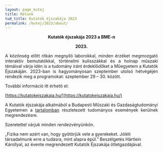 ```yaml
---
layout: page_kutej
title: Rólunk
tud_title: Kutatók éjszakája 2023
permalink: /kutej/2023/about/
---
```


<p style="text-align: center; font-weight:bold;">Kutatók éjszakája 2023 a BME-n</p>

<p style="text-align: center; font-weight:bold;">2023.</p>

<p style="text-align: justify">A közönség előtt ritkán megnyíló laborokkal, minden érzéket megmozgató interaktív bemutatókkal, történelmi kulisszákkal és a holnap műszaki témáival várja idén is a tudomány iránt érdeklődőket a Műegyetem a Kutatók Éjszakáján. 2023-ban is hagyományosan szeptember utolsó hétvégéjén rendezik meg a programokat: szeptember 29 – 30. között.
</p>

További információ itt érhető el:

[https://kutatokejszakaja.hu/](https://kutatokejszakaja.hu/)

<p style="text-align: justify">A Kutatók éjszakája alkalmából a Budapesti Műszaki és Gazdaságtudományi
Egyetemen a <a class="home-url" rel="author" href="{{ "/kutej/2023" | relative_url }}">tartalomban</a> részletezett tudományos események kerülnek
megrendezésre.</p>

Szeretettel várjuk minden rendezvényünkön.

„Fizika nem azért van, hogy gyötörjük vele a gyerekeket. Jóléti társadalmunk erre a tudásra, mint alapra épül.” Beszélgetés Härtlein Károllyal, az évente megrendezett Kutatók Éjszakája ötletgazdájával. 
